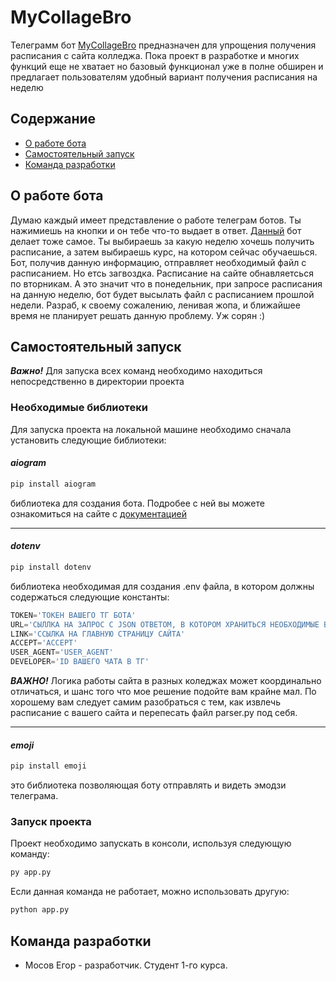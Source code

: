# MyCollageBro

Телеграмм бот [MyCollageBro](https://t.me/mycollagebrobot) предназначен для упрощения получения расписания с сайта колледжа. Пока проект в разработке и многих функций еще не хватает но базовый функционал уже в полне обширен и предлагает пользователям удобный вариант получения расписания на неделю

## Содержание
- [О работе бота](#о-работе-бота)
- [Самостоятельный запуск](#самостоятельный-запуск)
- [Команда разработки](#команда-разработки)

## О работе бота

Думаю каждый имеет представление о работе телеграм ботов. Ты нажимиешь на кнопки и он тебе что-то выдает в ответ. [Данный](https://t.me/mycollagebrobot) бот делает тоже самое.
Ты выбираешь за какую неделю хочешь получить расписание, а затем выбираешь курс, на котором сейчас обучаешься. Бот, получив данную информацию, отправляет необходимый файл с расписанием.
Но етсь загвоздка. Расписание на сайте обнавляетсься по вторникам. А это значит что в понедельник, при запросе расписания на данную неделю, бот будет высылать файл с расписанием прошлой недели. Разраб, к своему сожалению, ленивая жопа, и ближайшее время не планирует решать данную проблему. Уж сорян :)

## Самостоятельный запуск

***Важно!***
Для запуска всех команд необходимо находиться непосредственно в директории проекта

### Необходимые библиотеки

Для запуска проекта на локальной машине необходимо сначала установить следующие библиотеки:


#### *aiogram*

```sh
pip install aiogram 
```
библиотека для создания бота. Подробее с ней вы можете ознакомиться на сайте с [документацией](https://docs.aiogram.dev/en/v3.18.0/)

---

#### *dotenv*

```sh
pip install dotenv
```

библиотека необходимая для создания .env файла, в котором должны содержаться следующие константы:

```python
TOKEN='ТОКЕН ВАШЕГО ТГ БОТА'
URL='СЫЛЛКА НА ЗАПРОС С JSON ОТВЕТОМ, В КОТОРОМ ХРАНИТЬСЯ НЕОБХОДИМЫЕ ВАМ ФАЙЛЫ'
LINK='ССЫЛКА НА ГЛАВНУЮ СТРАНИЦУ САЙТА'
ACCEPT='ACCEPT'
USER_AGENT='USER_AGENT'
DEVELOPER='ID ВАШЕГО ЧАТА В ТГ'
```

***ВАЖНО!***
Логика работы сайта в разных коледжах может координально отличаться, и шанс того что мое решение подойте вам крайне мал. По хорошему вам следует самим разобраться с тем, как извлечь расписание с вашего сайта и перепесать файл parser.py под себя.

---

#### *emoji*

```sh
pip install emoji
```

это библиотека позволяющая боту отправлять и видеть эмодзи телеграма.

### Запуск проекта

Проект необходимо запускать в консоли, используя следующую команду:
```sh
py app.py
```

Если данная команда не работает, можно использовать другую:
```sh
python app.py
```

## Команда разработки

- Мосов Егор - разработчик. Студент 1-го курса. 
